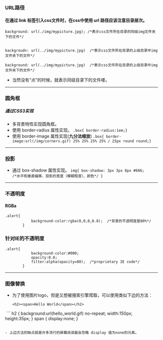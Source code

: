 ### URL路径
#### 在通过 link 标签引入css文件时，在css中使用  url 路径应该注意目录层次。
```
background: url(./img/mypicture.jpg); /*表示css文件所在目录的同级img文件夹下的文件*/


backgroudn: url(../img/mypicture.jpg)  /*表示css文件所在目录的上级目录中img文件夹下的文件*/

background: url(../img/mypicture.jpg)  /*表示css文件所在目录的上级目录中img文件夹下的文件*/

```
- 当然没有“点”的时候，就表示同级目录下的文件喽。 

---
### 圆角框
##### 通过CSS3实现
- 多背景特性实现圆角框。
- 使用 border-radius 属性实现。
`.box{ border-radius:1em;}`
- 使用 border-image 属性实现(**九分法缩放**)
`.box{ border-image:url(/img/corners.gif) 25% 25% 25% 25% / 25px round round;} `

---
### 投影
- 通过 box-shadow 属性实现。
    `img{
        box-shadow: 3px 3px 6px #666;      
         /*水平和垂直偏移、投影的宽度（模糊程度）、颜色*/
    }`

---
### 不透明度
#### RGBa
```
.alert{
            background-color:rgba(0,0,0,0.8);  /*背景的不透明度是80%*/
        }
```
### 针对IE的不透明度
```
.alert{
            background-color:#000;
            opacity:0.8;
            filter:alpha(opacity=80);  /*proprietary IE code*/
        }
```

---
### 图像替换
- 为了使用图片logo，但是又想被搜索引擎爬取，可以使用类似下边的方法：
  ```
  <h2><span>Hello World</span></h2>
  ```
  ```
  h2 { background:url(hello_world.gif) no-repeat;
        width:150px;
        height:35px;
  }
    span {
      display:none;
  }
```

- 上边方法的缺点就是许多流行的屏幕阅读器会忽略 display 值为none的元素。
